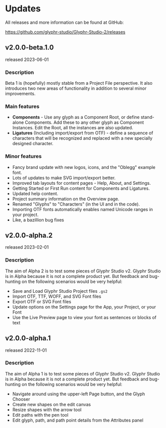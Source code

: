 # Updates

All releases and more information can be found at GitHub:

https://github.com/glyphr-studio/Glyphr-Studio-2/releases

## v2.0.0-beta.1.0
released 2023-06-01

### Description
Beta 1 is (hopefully) mostly stable from a Project File perspective. 
It also introduces two new areas of functionality in addition to several minor improvements.

### Main features
 - **Components** - Use any glyph as a Component Root, or define stand-alone Components. Add these to any other glyph as Component Instances. Edit the Root, all the instances are also updated.
 - **Ligatures** (Including import/export from OTF) - define a sequence of characters that will be recognized and replaced with a new specially designed character.

### Minor features
 - Fancy brand update with new logos, icons, and the "Oblegg" example font.
 - Lots of updates to make SVG import/export better.
 - Improved tab layouts for content pages - Help, About, and Settings.
 - Getting Started or First Run content for Components and Ligatures.
 - Updated help content.
 - Project summary information on the Overview page.
 - Renamed "Glyphs" to "Characters" (in the UI and in the code).
 - Importing OTF fonts automatically enables named Unicode ranges in your project.
 - Like, a bazillion bug fixes



## v2.0.0-alpha.2
released 2023-02-01

### Description
The aim of Alpha 2 is to test some pieces of Glyphr Studio v2. 
Glyphr Studio is in Alpha because it is not a complete product yet.
But feedback and bug-hunting on the following scenarios would be very 
helpful:

 - Save and Load Glyphr Studio Project files `.gs2`
 - Import OTF, TTF, WOFF, and SVG Font files
 - Export OTF or SVG Font files
 - Update options on the Settings page for the App, your Project, or your Font
 - Use the Live Preview page to view your font as sentences or blocks of text


## v2.0.0-alpha.1
released 2022-11-01

### Description
The aim of Alpha 1 is to test some pieces of Glyphr Studio v2. 
Glyphr Studio is in Alpha because it is not a complete product yet.
But feedback and bug-hunting on the following scenarios would be very 
helpful:

 - Navigate around using the upper-left Page button, and the Glyph Chooser
 - Create new shapes on the edit canvas
 - Resize shapes with the arrow tool
 - Edit paths with the pen tool
 - Edit glyph, path, and path point details from the Attributes panel